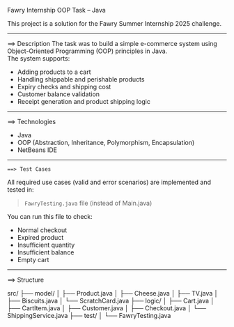 Fawry Internship OOP Task – Java

This project is a solution for the Fawry Summer Internship 2025 challenge.


************************
   ==> Description
The task was to build a simple e-commerce system using Object-Oriented Programming (OOP) principles in Java.  
The system supports:

- Adding products to a cart
- Handling shippable and perishable products
- Expiry checks and shipping cost
- Customer balance validation
- Receipt generation and product shipping logic





***********************
   ==> Technologies
- Java
- OOP (Abstraction, Inheritance, Polymorphism, Encapsulation)
- NetBeans IDE



************************
    ==> Test Cases

All required use cases (valid and error scenarios) are implemented and tested in:
> `FawryTesting.java` file (instead of Main.java)

You can run this file to check:
- Normal checkout
- Expired product
- Insufficient quantity
- Insufficient balance
- Empty cart

    
************************
   ==> Structure

src/
├── model/
│ ├── Product.java
│ ├── Cheese.java
│ ├── TV.java
│ ├── Biscuits.java
│ └── ScratchCard.java
├── logic/
│ ├── Cart.java
│ ├── CartItem.java
│ ├── Customer.java
│ ├── Checkout.java
│ └── ShippingService.java
├── test/
│ └── FawryTesting.java






